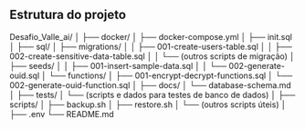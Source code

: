 ## Estrutura do projeto

Desafio_Valle_ai/
│
├── docker/
│   ├── docker-compose.yml
│   ├── init.sql
│
├── sql/
│   ├── migrations/
│   │   ├── 001-create-users-table.sql
│   │   ├── 002-create-sensitive-data-table.sql
│   │   └── (outros scripts de migração)
│   ├── seeds/
│   │   ├── 001-insert-sample-data.sql
│   │   └── 002-generate-ouid.sql
│   └── functions/
│       ├── 001-encrypt-decrypt-functions.sql
│       └── 002-generate-ouid-function.sql
│
├── docs/
│   └── database-schema.md
│
├── tests/
│   └── (scripts e dados para testes de banco de dados)
│
├── scripts/
│   ├── backup.sh
│   ├── restore.sh
│   └── (outros scripts úteis)
│
├── .env
└── README.md

